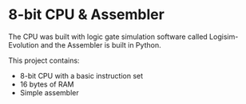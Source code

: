 # 8-bit CPU & Assembler
The CPU was built with logic gate simulation software called Logisim-Evolution and the Assembler is built in Python.

This project contains:
* 8-bit CPU with a basic instruction set
* 16 bytes of RAM
* Simple assembler

